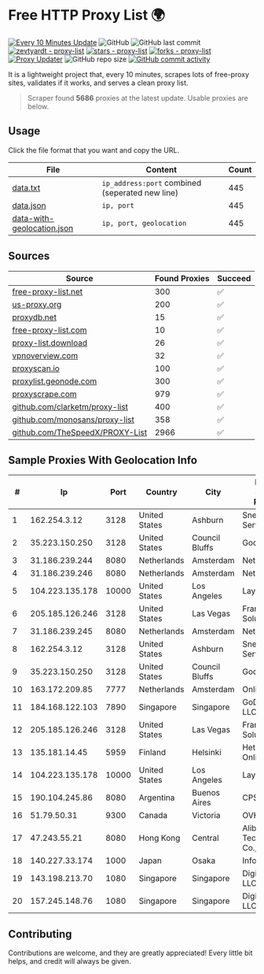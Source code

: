 
# Free HTTP Proxy List 🌍

[![Every 10 Minutes Update](https://github.com/mertguvencli/http-proxy-list/actions/workflows/main.yml/badge.svg?branch=main)](https://github.com/mertguvencli/http-proxy-list/actions/workflows/main.yml)
![GitHub](https://img.shields.io/github/license/mertguvencli/http-proxy-list)
![GitHub last commit](https://img.shields.io/github/last-commit/mertguvencli/http-proxy-list)
[![zevtyardt - proxy-list](https://img.shields.io/static/v1?label=zevtyardt&message=proxy-list&color=blue&logo=github)](https://github.com/zevtyardt/proxy-list "Go to GitHub repo")
[![stars - proxy-list](https://img.shields.io/github/stars/zevtyardt/proxy-list?style=social)](https://github.com/zevtyardt/proxy-list)
[![forks - proxy-list](https://img.shields.io/github/forks/zevtyardt/proxy-list?style=social)](https://github.com/zevtyardt/proxy-list)
[![Proxy Updater](https://github.com/zevtyardt/proxy-list/workflows/Proxy%20Updater/badge.svg)](https://github.com/zevtyardt/proxy-list/actions?query=workflow:"Proxy+Updater")
![GitHub repo size](https://img.shields.io/github/repo-size/zevtyardt/proxy-list)
[![GitHub commit activity](https://img.shields.io/github/commit-activity/m/zevtyardt/proxy-list?logo=commits)](https://github.com/zevtyardt/proxy-list/commits/main)

It is a lightweight project that, every 10 minutes, scrapes lots of free-proxy sites, validates if it works, and serves a clean proxy list.

> Scraper found **5686** proxies at the latest update. Usable proxies are below.

## Usage

Click the file format that you want and copy the URL.

|File|Content|Count|
|----|-------|-----|
|[data.txt](https://raw.githubusercontent.com/mertguvencli/http-proxy-list/main/proxy-list/data.txt)|`ip_address:port` combined (seperated new line)|445|
|[data.json](https://raw.githubusercontent.com/mertguvencli/http-proxy-list/main/proxy-list/data.json)|`ip, port`|445|
|[data-with-geolocation.json](https://raw.githubusercontent.com/mertguvencli/http-proxy-list/main/proxy-list/data-with-geolocation.json)|`ip, port, geolocation`|445|

## Sources

|Source|Found Proxies|Succeed|
|------|-------------|-------|
|[free-proxy-list.net](https://free-proxy-list.net)|300|✅|
|[us-proxy.org](https://www.us-proxy.org)|200|✅|
|[proxydb.net](http://proxydb.net)|15|✅|
|[free-proxy-list.com](https://free-proxy-list.com/?page=&port=&type%5B%5D=http&type%5B%5D=https&up_time=0&search=Search)|10|✅|
|[proxy-list.download](https://www.proxy-list.download/HTTP)|26|✅|
|[vpnoverview.com](https://vpnoverview.com/privacy/anonymous-browsing/free-proxy-servers)|32|✅|
|[proxyscan.io](https://www.proxyscan.io)|100|✅|
|[proxylist.geonode.com](https://proxylist.geonode.com/api/proxy-list?limit=300&page=1&sort_by=lastChecked&sort_type=desc&protocols=http,https)|300|✅|
|[proxyscrape.com](https://api.proxyscrape.com/v2/?request=displayproxies&protocol=http&timeout=10000&country=all&ssl=all&anonymity=all)|979|✅|
|[github.com/clarketm/proxy-list](https://raw.githubusercontent.com/clarketm/proxy-list/master/proxy-list-raw.txt)|400|✅|
|[github.com/monosans/proxy-list](https://raw.githubusercontent.com/monosans/proxy-list/main/proxies/http.txt)|358|✅|
|[github.com/TheSpeedX/PROXY-List](https://raw.githubusercontent.com/TheSpeedX/PROXY-List/master/http.txt)|2966|✅|


## Sample Proxies With Geolocation Info

|#|Ip|Port|Country|City|Internet Service Provider|
|-|--|----|-------|----|-------------------------|
|1|162.254.3.12|3128|United States|Ashburn|Sneaker Server|
|2|35.223.150.250|3128|United States|Council Bluffs|Google LLC|
|3|31.186.239.244|8080|Netherlands|Amsterdam|NetSkope Inc|
|4|31.186.239.246|8080|Netherlands|Amsterdam|NetSkope Inc|
|5|104.223.135.178|10000|United States|Los Angeles|LayerHost|
|6|205.185.126.246|3128|United States|Las Vegas|FranTech Solutions|
|7|31.186.239.245|8080|Netherlands|Amsterdam|NetSkope Inc|
|8|162.254.3.12|3128|United States|Ashburn|Sneaker Server|
|9|35.223.150.250|3128|United States|Council Bluffs|Google LLC|
|10|163.172.209.85|7777|Netherlands|Amsterdam|Online SAS NL|
|11|184.168.122.103|7890|Singapore|Singapore|GoDaddy.com, LLC|
|12|205.185.126.246|3128|United States|Las Vegas|FranTech Solutions|
|13|135.181.14.45|5959|Finland|Helsinki|Hetzner Online GmbH|
|14|104.223.135.178|10000|United States|Los Angeles|LayerHost|
|15|190.104.245.86|8080|Argentina|Buenos Aires|CPS|
|16|51.79.50.31|9300|Canada|Victoria|OVH SAS|
|17|47.243.55.21|8080|Hong Kong|Central|Alibaba (US) Technology Co., Ltd.|
|18|140.227.33.174|1000|Japan|Osaka|InfoSphere|
|19|143.198.213.70|1080|Singapore|Singapore|DigitalOcean, LLC|
|20|157.245.148.76|1080|Singapore|Singapore|DigitalOcean, LLC|



## Contributing

Contributions are welcome, and they are greatly appreciated! Every
little bit helps, and credit will always be given.

